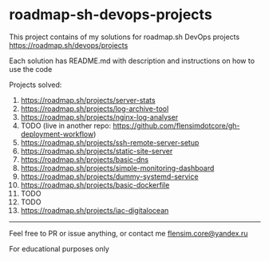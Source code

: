 # roadmap-sh-devops-projects
This project contains of my solutions for roadmap.sh DevOps projects
https://roadmap.sh/devops/projects

Each solution has README.md with description and instructions on how to use the code

Projects solved:
1. https://roadmap.sh/projects/server-stats
2. https://roadmap.sh/projects/log-archive-tool
3. https://roadmap.sh/projects/nginx-log-analyser
4. TODO (live in another repo: https://github.com/flensimdotcore/gh-deployment-workflow)
5. https://roadmap.sh/projects/ssh-remote-server-setup
6. https://roadmap.sh/projects/static-site-server
7. https://roadmap.sh/projects/basic-dns
8. https://roadmap.sh/projects/simple-monitoring-dashboard
9. https://roadmap.sh/projects/dummy-systemd-service
10. https://roadmap.sh/projects/basic-dockerfile
11. TODO
12. TODO
13. https://roadmap.sh/projects/iac-digitalocean

---

Feel free to PR or issue anything, or contact me flensim.core@yandex.ru

For educational purposes only
